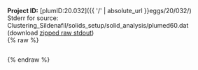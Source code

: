 **Project ID:** [plumID:20.032]({{ '/' | absolute_url }}eggs/20/032/)  
Stderr for source:  Clustering_Sildenafil/solids_setup/solid_analysis/plumed60.dat   
(download [zipped raw stdout](plumed60.dat.plumed.stdout.txt.zip))  
{% raw %}
<pre>
</pre>
{% endraw %}
